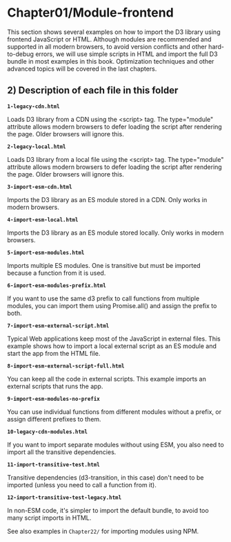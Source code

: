 # Chapter01/Module-frontend

This section shows several examples on how to import the D3 library using frontend JavaScript or HTML. 
Although modules are recommended and supported in all modern browsers, to avoid version conflicts and other hard-to-debug
errors, we will use simple scripts in HTML and import the full D3 bundle in most examples in this book. 
Optimization techniques and other advanced topics will be covered in the last chapters.

## 2) Description of each file in this folder

__`1-legacy-cdn.html`__

Loads D3 library from a CDN using the &lt;script> tag. The type="module" attribute allows modern browsers to defer
loading the script after rendering the page. Older browsers will ignore this.

__`2-legacy-local.html`__

Loads D3 library from a local file using the &lt;script> tag. The type="module" attribute allows modern browsers to
defer loading the script after rendering the page. Older browsers will ignore this.

__`3-import-esm-cdn.html`__

Imports the D3 library as an ES module stored in a CDN. Only works in modern browsers.

__`4-import-esm-local.html`__
 
Imports the D3 library as an ES module stored locally. Only works in modern browsers.

__`5-import-esm-modules.html`__

Imports multiple ES modules. One is transitive but must be imported because a function from it is used.

__`6-import-esm-modules-prefix.html`__

If you want to use the same d3 prefix to call functions from multiple modules, you can import them using Promise.all() and assign the prefix to both.

__`7-import-esm-external-script.html`__

Typical Web applications keep most of the JavaScript in external files. This example shows how to import a local external script as an ES module and start the app from the HTML file.

__`8-import-esm-external-script-full.html`__

You can keep all the code in external scripts. This example imports an external scripts that runs the app.

__`9-import-esm-modules-no-prefix`__

You can use individual functions from different modules without a prefix, or assign different prefixes to them.

__`10-legacy-cdn-modules.html`__

If you want to import separate modules without using ESM, you also need to import all the transitive dependencies.

__`11-import-transitive-test.html`__

Transitive dependencies (d3-transition, in this case) don't need to be imported (unless you need to call a function from it).

__`12-import-transitive-test-legacy.html`__

In non-ESM code, it's simpler to import the default bundle, to avoid too many script imports in HTML.

See also examples in `Chapter22/` for importing modules using NPM.
